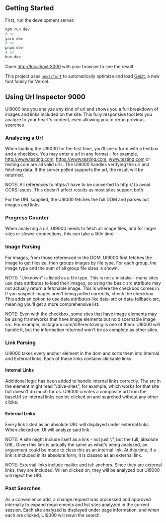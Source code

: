 

## Getting Started

First, run the development server:

```bash
npm run dev
# or
yarn dev
# or
pnpm dev
# or
bun dev
```

Open [http://localhost:3000](http://localhost:3000) with your browser to see the result.

This project uses [`next/font`](https://nextjs.org/docs/app/building-your-application/optimizing/fonts) to automatically optimize and load [Geist](https://vercel.com/font), a new font family for Vercel.

## Using Url Inspector 9000
UI9000 lets you analyze any kind of url and shows you a full breakdown of images and links included on the site.  This fully responsive tool lets you analyze to your heart's content, even allowing you to rerun previous searches <insert sunglasses emoji/>

### Analyzing a Url

When loading the UI9000 for the first time, you'll see a form with a textbox and a checkbox.  You may enter a url in any format - for example, http://www.testing.com, https://www.testing.com, www.testing.com or testing.com are all valid urls.  The UI9000 handles verifying the url and fetching data.  If the server polled supports the url, the result will be returned. 

NOTE: All references to https:// have to be converted to http:// to avoid CORS issues.  This doesn't affect results as most sites support both. 

For the URL supplied, the UI9000 fetches the full DOM and parses out images and links.  

### Progress Counter
When analyzing a url, UI9000 needs to fetch all image files, and for larger sites or slower connections, this can take a little time. 


### Image Parsing 
For images, from those referenced in the DOM, UI9000 first fetches the image to get filesize, then groups images by file type. For each group, the image type and the sum of all group file sizes is shown.  

NOTE: "Unknown" is listed as a file type.  This is not a mistake - many sites use data attributes to load their images, so using the basic src attribute may not actually return a fetchable image.  This is where the checkbox comes in.  If you suspect images aren't being polled correctly, check the checkbox.  This adds an option to use data attributes like data-src or data-fallback-src, meaning you'll get a more comprehensive list. 

NOTE: Even with the checkbox, some sites that have image elements may be using frameworks that have image elements but no discernable image src.  For example, instagram.com/differentdiving is one of them.  UI9000 will handle it, but the information returned won't be as complete as other sites.

### Link Parsing
UI9000 takes every anchor element in the dom and sorts them into Internal and External links.  Each of these links contains clickable links.  

#### Internal Links
Additional logic has been added to handle internal links correctly.  The src in the element might read "/dive-sites", for example, which works for that site but doesn't do much for us. UI9000 creates a composite url from the baseUrl so internal links can be clicked on and searched without any other clicks. 

#### External Links
Every link listed as an absolute URL will displayed under external links.  When clicked on, UI will analyze said link.  

NOTE: A site might include itself as a link - not just '/', but the full, absolute URL.  Given this link is actually the same as what's being analyzed, an arguement could be made to class this as an internal link.  At this time, if a link is included in its absolute form, it is classed as an external link.

NOTE: External links include mailto: and tel: anchors.  Since they are external links, they are included.  WHen clicked on, they will be analyzed but UI9000 will reject the URL.  

### Past Searches
As a convenience add, a change request was processed and approved internally to expand requirements and list sites analyzed in the current session.  Each site analyzed is displayed under page information, and when each are clicked, UI9000 will rerun the search. 